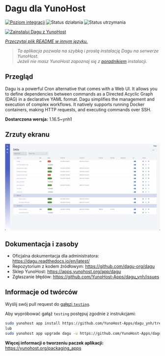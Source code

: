 <!--
To README zostało automatycznie wygenerowane przez <https://github.com/YunoHost/apps/tree/master/tools/readme_generator>
Nie powinno być ono edytowane ręcznie.
-->

# Dagu dla YunoHost

[![Poziom integracji](https://apps.yunohost.org/badge/integration/dagu)](https://ci-apps.yunohost.org/ci/apps/dagu/)
![Status działania](https://apps.yunohost.org/badge/state/dagu)
![Status utrzymania](https://apps.yunohost.org/badge/maintained/dagu)

[![Zainstaluj Dagu z YunoHost](https://install-app.yunohost.org/install-with-yunohost.svg)](https://install-app.yunohost.org/?app=dagu)

*[Przeczytaj plik README w innym języku.](./ALL_README.md)*

> *Ta aplikacja pozwala na szybką i prostą instalację Dagu na serwerze YunoHost.*  
> *Jeżeli nie masz YunoHost zapoznaj się z [poradnikiem](https://yunohost.org/install) instalacji.*

## Przegląd

Dagu is a powerful Cron alternative that comes with a Web UI. It allows you to define dependencies between commands as a Directed Acyclic Graph (DAG) in a declarative YAML format. Dagu simplifies the management and execution of complex workflows. It natively supports running Docker containers, making HTTP requests, and executing commands over SSH.


**Dostarczona wersja:** 1.16.5~ynh1

## Zrzuty ekranu

![Zrzut ekranu z Dagu](./doc/screenshots/screenshot.png)

## Dokumentacja i zasoby

- Oficjalna dokumentacja dla administratora: <https://dagu.readthedocs.io/en/latest/>
- Repozytorium z kodem źródłowym: <https://github.com/dagu-org/dagu>
- Sklep YunoHost: <https://apps.yunohost.org/app/dagu>
- Zgłaszanie błędów: <https://github.com/YunoHost-Apps/dagu_ynh/issues>

## Informacje od twórców

Wyślij swój pull request do [gałęzi `testing`](https://github.com/YunoHost-Apps/dagu_ynh/tree/testing).

Aby wypróbować gałąź `testing` postępuj zgodnie z instrukcjami:

```bash
sudo yunohost app install https://github.com/YunoHost-Apps/dagu_ynh/tree/testing --debug
lub
sudo yunohost app upgrade dagu -u https://github.com/YunoHost-Apps/dagu_ynh/tree/testing --debug
```

**Więcej informacji o tworzeniu paczek aplikacji:** <https://yunohost.org/packaging_apps>
